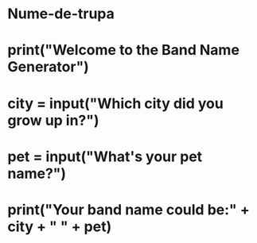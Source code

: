# Nume-de-trupa
# print("Welcome to the Band Name Generator")
# city = input("Which city did you grow up in?")
# pet = input("What's your pet name?")
# print("Your band name could be:" + city + " " + pet)
